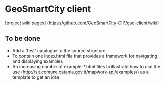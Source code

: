 # GeoSmartCity client

[project wiki pages] (https://github.com/GeoSmartCity-CIP/gsc-client/wiki)

## To be done
* Add a 'test' catalogue to the source structure
* To contain one index.html file that provides a framework for navigating and displaying examples
* An increasing number of example-*.html files to illustrate how to use the use (http://sit.comune.catania.gov.it/mapwork-api/examples/) as a template to get an idea
